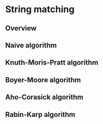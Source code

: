 # String matching

## Overview

## Naive algorithm

## Knuth-Moris-Pratt algorithm

## Boyer-Moore algorithm

## Aho-Corasick algorithm

## Rabin-Karp algorithm
